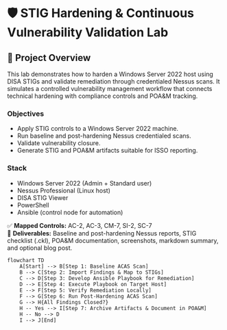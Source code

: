 # 🛡 STIG Hardening & Continuous Vulnerability Validation Lab

## 📌 Project Overview
This lab demonstrates how to harden a Windows Server 2022 host using DISA STIGs and validate remediation through credentialed Nessus scans. It simulates a controlled vulnerability management workflow that connects technical hardening with compliance controls and POA&M tracking.

### **Objectives**
- Apply STIG controls to a Windows Server 2022 machine.  
- Run baseline and post-hardening Nessus credentialed scans.  
- Validate vulnerability closure.  
- Generate STIG and POA&M artifacts suitable for ISSO reporting.

### **Stack**
- Windows Server 2022 (Admin + Standard user)  
- Nessus Professional (Linux host)  
- DISA STIG Viewer  
- PowerShell  
- Ansible (control node for automation)

✅ **Mapped Controls:** AC-2, AC-3, CM-7, SI-2, SC-7  
📝 **Deliverables:** Baseline and post-hardening Nessus reports, STIG checklist (.ckl), POA&M documentation, screenshots, markdown summary, and optional blog post.

```mermaid
flowchart TD
    A[Start] --> B[Step 1: Baseline ACAS Scan]
    B --> C[Step 2: Import Findings & Map to STIGs]
    C --> D[Step 3: Develop Ansible Playbook for Remediation]
    D --> E[Step 4: Execute Playbook on Target Host]
    E --> F[Step 5: Verify Remediation Locally]
    F --> G[Step 6: Run Post-Hardening ACAS Scan]
    G --> H{All Findings Closed?}
    H -- Yes --> I[Step 7: Archive Artifacts & Document in POA&M]
    H -- No --> D
    I --> J[End]

